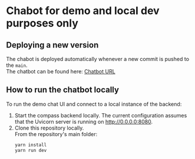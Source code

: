 # Chabot for demo and local dev purposes only

## Deploying a new version

The chabot is deployed automatically whenever a new commit is pushed to the `main`.\
The chatbot can be found here: [Chatbot URL](http://compass-frontend-dev-418218-6a5e4c1.storage.googleapis.com/index.html)

## How to run the chatbot locally

To run the demo chat UI and connect to a local instance of the backend:

1. Start the compass backend locally. The current configuration assumes that the Uvicorn server is running on http://0.0.0.0:8080.
2. Clone this repository locally.\
   From the repository's main folder:
   ```sh
   yarn install
   yarn run dev